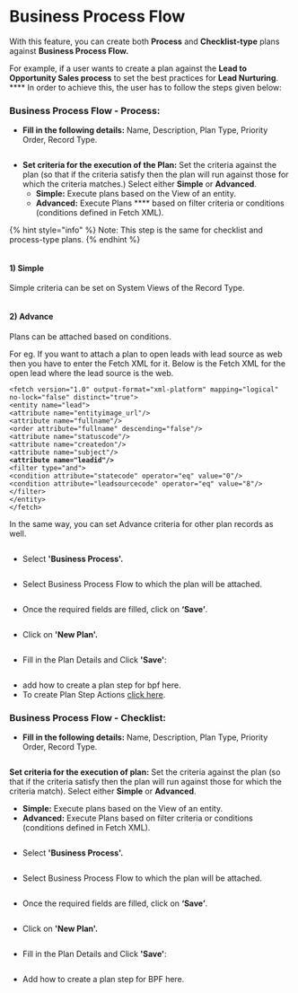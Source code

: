 # Business Process Flow

With this feature, you can create both **Process** and **Checklist-type** plans against **Business Process Flow.**

For example, if a user wants to create a plan against the **Lead to Opportunity Sales process** to set the best practices for **Lead Nurturing**. **** In order to achieve this, the user has to follow the steps given below:

### Business Process Flow - Process:

* **Fill in the following details:** Name, Description, Plan Type, Priority Order, Record Type.

<figure><img src="../../../../.gitbook/assets/BPF_5.png" alt=""><figcaption></figcaption></figure>

* **Set criteria for the execution of the Plan:** Set the criteria against the plan (so that if the criteria satisfy then the plan will run against those for which the criteria matches.) Select either **Simple** or **Advanced**.
  * **Simple:** Execute plans based on the View of an entity.
  * **Advanced:** Execute Plans **** based on filter criteria or conditions (conditions defined in Fetch XML).

{% hint style="info" %}
Note: This step is the same for checklist and process-type plans.
{% endhint %}

<figure><img src="../../../../.gitbook/assets/BPF_6 (1).png" alt=""><figcaption></figcaption></figure>

#### **1)    Simple**&#x20;

Simple criteria can be set on System Views of the Record Type.

<figure><img src="../../../../.gitbook/assets/BPF_7 (1).png" alt=""><figcaption></figcaption></figure>

#### 2) Advance&#x20;

Plans can be attached based on conditions.&#x20;

For eg. If you want to attach a plan to open leads with lead source as web then you have to enter the Fetch XML for it. Below is the Fetch XML for the open lead where the lead source is the web.

<pre><code>&#x3C;fetch version="1.0" output-format="xml-platform" mapping="logical" no-lock="false" distinct="true">
&#x3C;entity name="lead">
&#x3C;attribute name="entityimage_url"/>
&#x3C;attribute name="fullname"/>
&#x3C;order attribute="fullname" descending="false"/>
&#x3C;attribute name="statuscode"/>
&#x3C;attribute name="createdon"/>
&#x3C;attribute name="subject"/>
<strong>&#x3C;attribute name="leadid"/>
</strong>&#x3C;filter type="and">
&#x3C;condition attribute="statecode" operator="eq" value="0"/>
&#x3C;condition attribute="leadsourcecode" operator="eq" value="8"/>
&#x3C;/filter>
&#x3C;/entity>
&#x3C;/fetch></code></pre>

In the same way, you can set Advance criteria for other plan records as well.

<figure><img src="../../../../.gitbook/assets/Bpf_8.png" alt=""><figcaption></figcaption></figure>

* Select **'Business Process'.**

<figure><img src="../../../../.gitbook/assets/Bpf_9.png" alt=""><figcaption></figcaption></figure>

* Select Business Process Flow to which the plan will be attached.

<figure><img src="../../../../.gitbook/assets/BPF_10 (1).png" alt=""><figcaption></figcaption></figure>

* Once the required fields are filled, click on **‘Save’**.

<figure><img src="../../../../.gitbook/assets/BPF_11.png" alt=""><figcaption></figcaption></figure>

* Click on **'New Plan'.**

<figure><img src="../../../../.gitbook/assets/BPF_12.png" alt=""><figcaption></figcaption></figure>

* Fill in the Plan Details and Click **'Save'**:

<figure><img src="../../../../.gitbook/assets/BPF_13.png" alt=""><figcaption></figcaption></figure>

* add how to create a plan step for bpf here.&#x20;
* To create Plan Step Actions [click here](https://docs.inogic.com/business-process-checklist/configuration/configuration-for-plans-process/plan-step-action).

### Business Process Flow - Checklist:

* **Fill in the following details:** Name, Description, Plan Type, Priority Order, Record Type.

<figure><img src="../../../../.gitbook/assets/BPF_5 (1).png" alt=""><figcaption></figcaption></figure>

**Set criteria for the execution of plan:** Set the criteria against the plan (so that if the criteria satisfy then the plan will run against those for which the criteria match). Select either **Simple** or **Advanced**.

* **Simple:** Execute plans based on the View of an entity.
* **Advanced:** Execute Plans based on filter criteria or conditions (conditions defined in Fetch XML).

<figure><img src="../../../../.gitbook/assets/BPF_6 (2).png" alt=""><figcaption></figcaption></figure>

* Select **'Business Process'.**

<figure><img src="../../../../.gitbook/assets/BPF_7 (3).png" alt=""><figcaption></figcaption></figure>

* Select Business Process Flow to which the plan will be attached.

<figure><img src="../../../../.gitbook/assets/BPF_8.png" alt=""><figcaption></figcaption></figure>

* Once the required fields are filled, click on **‘Save’**.

<figure><img src="../../../../.gitbook/assets/BPF_9.png" alt=""><figcaption></figcaption></figure>

* Click on **'New Plan'.**

<figure><img src="../../../../.gitbook/assets/BPF_10.png" alt=""><figcaption></figcaption></figure>

* Fill in the Plan Details and Click **'Save'**:

<figure><img src="../../../../.gitbook/assets/BPF_11 (1).png" alt=""><figcaption></figcaption></figure>

* Add how to create a plan step for BPF here.
